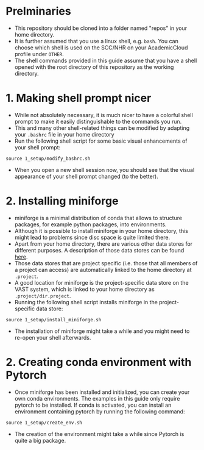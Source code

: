 # Prelminaries
* This repository should be cloned into a folder named "repos" in your home directory.
* It is further assumed that you use a linux shell, e.g. ``bash``. You can choose which shell is used on the SCC/NHR on your AcademicCloud profile under ``OTHER``.
* The shell commands provided in this guide assume that you have a shell opened with the root directory of this repository as the working directory.

# 1. Making shell prompt nicer
* While not absolutely necessary, it is much nicer to have a colorful shell prompt to make it easily distinguishable to the commands you run.
* This and many other shell-related things can be modified by adapting your ``.bashrc`` file in your home directory
* Run the following shell script for some basic visual enhancements of your shell prompt:
```
source 1_setup/modify_bashrc.sh
```
* When you open a new shell session now, you should see that the visual appearance of your shell prompt changed (to the better).

# 2. Installing miniforge

* miniforge is a minimal distribution of conda that allows to structure packages, for example python packages, into environments.
* Although it is possible to install miniforge in your home directory, this might lead to problems since disc space is quite limited there.
* Apart from your home directory, there are various other data stores for different purposes. A description of those data stores can be found [here](https://docs.hpc.gwdg.de/how_to_use/the_storage_systems/index.html).
* Those data stores that are project specific (i.e. those that all members of a project can access) are automatically linked to the home directory at ``.project``.
* A good location for miniforge is the project-specific data store on the VAST system, which is linked to your home directory as ``.project/dir.project``.
* Running the following shell script installs miniforge in the project-specific data store:
```
source 1_setup/install_miniforge.sh
```
* The installation of miniforge might take a while and you might need to re-open your shell afterwards.

# 2. Creating conda environment with Pytorch
* Once miniforge has been installed and initialized, you can create your own conda environments. The examples in this guide only require pytorch to be installed. If conda is activated, you can install an environment containing pytorch by running the following command:
```
source 1_setup/create_env.sh
```
* The creation of the environment might take a while since Pytorch is quite a big package.
